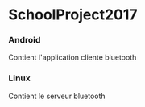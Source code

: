 # SchoolProject2017

### Android

Contient l'application cliente bluetooth

### Linux

Contient le serveur bluetooth 